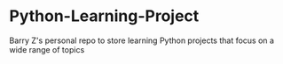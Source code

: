 # Python-Learning-Project
Barry Z's personal repo to store learning Python projects that focus on a wide range of topics
